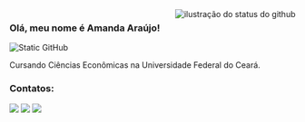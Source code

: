 <img align='right' src="https://github-readme-stats.vercel.app/api?username=amandaarauj&show_icons=true&title_color=0a4d0a&text_color=0a4d0a&icon_color=0a4d0a&bg_color=f5f7f5&cache_seconds=2300" alt="ilustração do status do github">

### Olá, meu nome é Amanda Araújo!

<img src="https://img.shields.io/static/v1?label=Overview&message=amandaarauj&color=0a4d0a&style=for-the-badge&logo=GitHub" alt="Static GitHub">

<p>Cursando Ciências Econômicas na Universidade Federal do Ceará.<br/>  

### Contatos:

<div>
<a href="https://instagram.com/amandaara_jo" target="_blank"><img loading="lazy" src="https://img.shields.io/badge/-Instagram-%23E4405F?style=for-the-badge&logo=instagram&logoColor=white" target="_blank"></a>
<a href = "araujo.amanda@alu.ufc.br"><img loading="lazy" src="https://img.shields.io/badge/Gmail-D14836?style=for-the-badge&logo=gmail&logoColor=white" target="_blank"></a>
<a href="https://www.linkedin.com/in/amanda-araújo" target="_blank"><img loading="lazy" src="https://img.shields.io/badge/-LinkedIn-%230077B5?style=for-the-badge&logo=linkedin&logoColor=white" target="_blank"></a>   
</div>
